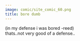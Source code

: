 ```yaml
---
image: comic/site_comic_60.png
title: bore dumb
---
```

(in my defense i was bored -reed)  
thats..not very good of a defense..
